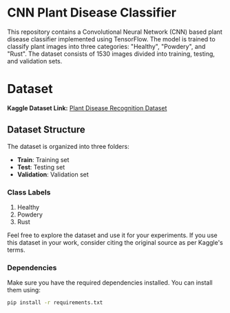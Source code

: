 # CNN Plant Disease Classifier

This repository contains a Convolutional Neural Network (CNN) based plant disease classifier implemented using TensorFlow. The model is trained to classify plant images into three categories: "Healthy", "Powdery", and "Rust". The dataset consists of 1530 images divided into training, testing, and validation sets.

# Dataset



**Kaggle Dataset Link:** [Plant Disease Recognition Dataset](https://www.kaggle.com/datasets/rashikrahmanpritom/plant-disease-recognition-dataset/)

## Dataset Structure

The dataset is organized into three folders:

- **Train**: Training set
- **Test**: Testing set
- **Validation**: Validation set

### Class Labels

1. Healthy
2. Powdery
3. Rust

Feel free to explore the dataset and use it for your experiments. If you use this dataset in your work, consider citing the original source as per Kaggle's terms.





### Dependencies

Make sure you have the required dependencies installed. You can install them using:

```bash
pip install -r requirements.txt
